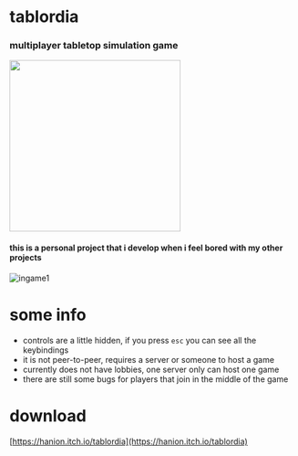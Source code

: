 # tablordia
### multiplayer tabletop simulation game 

<img src="https://github.com/hanion/tablordia/assets/55713249/3b296b41-5d9d-488b-b697-003b0c5e4918" height=300>

#### this is a personal project that i develop when i feel bored with my other projects

![ingame1](https://github.com/hanion/tablordia/assets/55713249/a649feb6-5cee-4ff5-9f68-abfb22696e69)

# some info
- controls are a little hidden, if you press ```esc``` you can see all the keybindings
- it is not peer-to-peer, requires a server or someone to host a game
- currently does not have lobbies, one server only can host one game
- there are still some bugs for players that join in the middle of the game

# download
[https://hanion.itch.io/tablordia](https://hanion.itch.io/tablordia)
